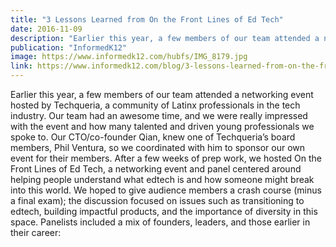 ```yaml
---
title: "3 Lessons Learned from On the Front Lines of Ed Tech"
date: 2016-11-09
description: "Earlier this year, a few members of our team attended a networking event hosted by Techqueria, a community of Latinx professionals in the tech industry. Our team had an awesome time, and we were really impressed with the event and how many talented and driven young professionals we spoke to."
publication: "InformedK12"
image: https://www.informedk12.com/hubfs/IMG_8179.jpg
link: https://www.informedk12.com/blog/3-lessons-learned-from-on-the-front-lines-of-ed-tech
---
```


Earlier this year, a few members of our team attended a networking event hosted by Techqueria, a community of Latinx professionals in the tech industry. Our team had an awesome time, and we were really impressed with the event and how many talented and driven young professionals we spoke to. Our CTO/co-founder Qian, knew one of Techqueria’s board members, Phil Ventura, so we coordinated with him to sponsor our own event for their members. After a few weeks of prep work, we hosted On the Front Lines of Ed Tech, a networking event and panel centered around helping people understand what edtech is and how someone might break into this world. We hoped to give audience members a crash course (minus a final exam); the discussion focused on issues such as transitioning to edtech, building impactful products, and the importance of diversity in this space. Panelists included a mix of founders, leaders, and those earlier in their career:
